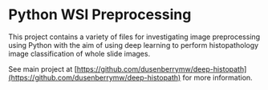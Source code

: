 <!--
{% comment %}
Licensed to the Apache Software Foundation (ASF) under one or more
contributor license agreements.  See the NOTICE file distributed with
this work for additional information regarding copyright ownership.
The ASF licenses this file to you under the Apache License, Version 2.0
(the "License"); you may not use this file except in compliance with
the License.  You may obtain a copy of the License at

http://www.apache.org/licenses/LICENSE-2.0

Unless required by applicable law or agreed to in writing, software
distributed under the License is distributed on an "AS IS" BASIS,
WITHOUT WARRANTIES OR CONDITIONS OF ANY KIND, either express or implied.
See the License for the specific language governing permissions and
limitations under the License.
{% endcomment %}
-->

# Python WSI Preprocessing

This project contains a variety of files for investigating image preprocessing using Python
with the aim of using deep learning to perform histopathology image classification of
whole slide images.

See main project at [https://github.com/dusenberrymw/deep-histopath](https://github.com/dusenberrymw/deep-histopath)
for more information.

